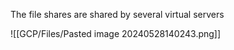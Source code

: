 The file shares are shared by several virtual servers

![[GCP/Files/Pasted image 20240528140243.png]]
